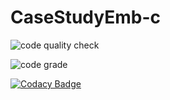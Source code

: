 # CaseStudyEmb-c

![code quality check](https://www.code-inspector.com/project/28610/score/svg)

![code grade](https://www.code-inspector.com/project/28610/status/svg)

[![Codacy Badge](https://app.codacy.com/project/badge/Grade/bc53382ece7e45ecb37ace5d41ac7dd9)](https://www.codacy.com/gh/prathipatisupriya/stepin-CaseStudyEmb-c/dashboard?utm_source=github.com&amp;utm_medium=referral&amp;utm_content=prathipatisupriya/stepin-CaseStudyEmb-c&amp;utm_campaign=Badge_Grade)
